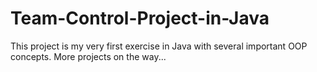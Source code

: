 # Team-Control-Project-in-Java
 This project is my very first exercise in Java with several important OOP concepts.
 More projects on the way...
